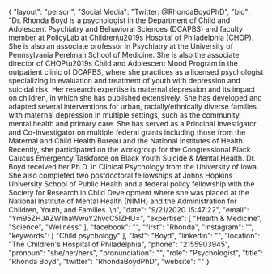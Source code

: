 {
  "layout": "person",
  "Social Media": "Twitter: @RhondaBoydPhD",
  "bio": "Dr. Rhonda Boyd is a psychologist in the Department of Child and Adolescent Psychiatry and Behavioral Sciences (DCAPBS) and faculty member at PolicyLab at Children\u2019s Hospital of Philadelphia (CHOP). She is also an associate professor in Psychiatry at the University of Pennsylvania Perelman School of Medicine. She is also the associate director of CHOP\u2019s Child and Adolescent Mood Program in the outpatient clinic of DCAPBS, where she practices as a licensed psychologist specializing in evaluation and treatment of youth with depression and suicidal risk. Her research expertise is maternal depression and its impact on children, in which she has published extensively. She has developed and adapted several interventions for urban, racially/ethnically diverse families with maternal depression in multiple settings, such as the community, mental health and primary care. She has served as a Principal Investigator and Co-Investigator on multiple federal grants including those from the Maternal and Child Health Bureau and the National Institutes of Health. Recently, she participated on the workgroup for the Congressional Black Caucus Emergency Taskforce on Black Youth Suicide & Mental Health. Dr.  Boyd received her Ph.D. in Clinical Psychology from the University of Iowa.  She also completed two postdoctoral fellowships at Johns Hopkins University School of Public Health and a federal policy fellowship with the Society for Research in Child Development where she was placed at the National Institute of Mental Health (NIMH) and the Administration for Children, Youth, and Families.  \n",
  "date": "9/21/2020 15:47:22",
  "email": "Ym95ZHJAZW1haWwuY2hvcC5lZHU=",
  "expertise": [
    "Health & Medicine",
    "Science",
    "Wellness"
  ],
  "facebook": "",
  "first": "Rhonda",
  "instagram": "",
  "keywords": [
    "Child psychology"
  ],
  "last": "Boyd",
  "linkedin": "",
  "location": "The Children's Hospital of Philadelphia",
  "phone": "2155903945",
  "pronoun": "she/her/hers",
  "pronunciation": "",
  "role": "Psychologist",
  "title": "Rhonda Boyd",
  "twitter": "RhondaBoydPhD",
  "website": ""
}

